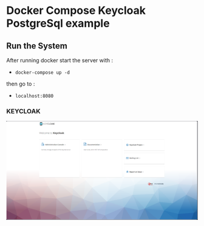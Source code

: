 # Docker Compose Keycloak PostgreSql example

## Run the System
After running docker start the server with :

* `docker-compose up -d`

then go to : 

* `localhost:8080`

### KEYCLOAK ###

![Keycloak](https://github.com/louey11/docker-compose-keycloak-postgre/blob/main/assets/keycloak.png)



 
